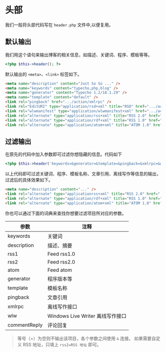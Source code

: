 # 头部

我们一般将头部代码写在 `header.php` 文件中,以便复用。

## 默认输出

我们用这个语句来输出博客的相关信息，如描述、关键词、程序、模板等等。

``` php
<?php $this->header(); ?>
```

默认输出的 `<meta>`、`<link>` 标签如下。

``` html
<meta name="description" content="Just So So ..." />
<meta name="keywords" content="typecho,php,blog" />
<meta name="generator" content="Typecho 1.2/18.1.29" />
<meta name="template" content="default" />
<link rel="pingback" href=".../action/xmlrpc" />
<link rel="EditURI" type="application/rsd+xml" title="RSD" href=".../action/xmlrpc?rsd" />
<link rel="wlwmanifest" type="application/wlwmanifest+xml" href=".../action/xmlrpc?wlw" />
<link rel="alternate" type="application/rss+xml" title="RSS 2.0" href=".../feed/" />
<link rel="alternate" type="application/rdf+xml" title="RSS 1.0" href=".../feed/rss/" />
<link rel="alternate" type="application/atom+xml" title="ATOM 1.0" href=".../feed/atom/" />
```

## 过滤输出

在原先的代码中加入参数即可过滤你想隐藏的信息。代码如下

``` php
<?php $this->header('keywords=&generator=&template=&pingback=&xmlrpc=&wlw='); ?>
```

以上代码即可过滤关键词、程序、模板名称、文章引用、离线写作等信息的输出，过滤后的具体效果如下。

``` html
<meta name="description" content="..." />
<link rel="alternate" type="applicationrss+xml" title="RSS 2.0" href=".../feed/" />
<link rel="alternate" type="application/rdf+xml" title="RSS 1.0" href=".../feed/rss/" />
<link rel="alternate" type="application/atom+xml" title="ATOM 1.0" href=".../feed/atom/" />
```

你也可以通过下面的词典来查找你想要过滤项目所对应的参数。

| 参数 | 注释 |
| - | - |
| keywords | 关键词 |
| description | 描述、摘要 |
| rss1 | Feed rss1.0 |
| rss2 | Feed rss2.0 |
| atom | Feed atom |
| generator | 程序版本等 |
| template | 模板名称 |
| pingback | 文章引用 |
| xmlrpc | 离线写作接口 |
| wlw | Windows Live Writer 离线写作接口 |
| commentReply | 评论回复 |

> 等号（=）为空则不输出该项目，各个参数之间使用 `&` 连接。 如果需要自定义 RSS 地址，只填上  `rss2=RSS 地址` 即可。
